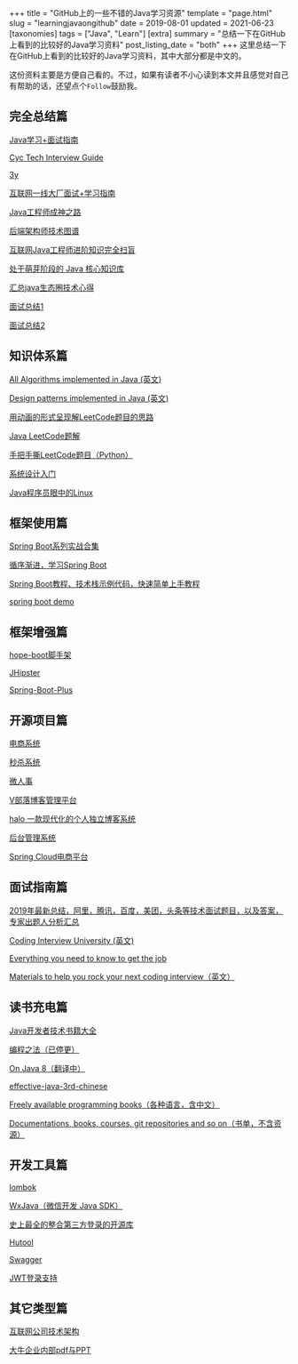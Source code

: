 +++
title = "GitHub上的一些不错的Java学习资源"
template = "page.html"
slug = "learningjavaongithub"
date = 2019-08-01
updated = 2021-06-23
[taxonomies]
tags = ["Java", "Learn"]
[extra]
summary = "总结一下在GitHub上看到的比较好的Java学习资料"
post_listing_date = "both"
+++
这里总结一下在GitHub上看到的比较好的Java学习资料，其中大部分都是中文的。

这份资料主要是方便自己看的。不过，如果有读者不小心读到本文并且感觉对自己有帮助的话，还望点个`Follow`鼓励我。

<!-- more -->

## 完全总结篇
[Java学习+面试指南](https://github.com/Snailclimb/JavaGuide)

[Cyc Tech Interview Guide](https://github.com/CyC2018/CS-Notes)

[3y](https://github.com/ZhongFuCheng3y/3y)

[互联网一线大厂面试+学习指南](https://github.com/AobingJava/JavaFamily)

[Java工程师成神之路](https://github.com/hollischuang/toBeTopJavaer)

[后端架构师技术图谱](https://github.com/xingshaocheng/architect-awesome)

[互联网Java工程师进阶知识完全扫盲](https://github.com/doocs/advanced-java)

[处于萌芽阶段的 Java 核心知识库](https://github.com/crossoverJie/JCSprout)

[汇总java生态圈技术心得](https://github.com/aalansehaiyang/technology-talk)

[面试总结1](https://github.com/gzc426/Java-Interview) 

[面试总结2](https://github.com/xbox1994/Java-Interview)

## 知识体系篇
[All Algorithms implemented in Java (英文)](https://github.com/TheAlgorithms/Java)

[Design patterns implemented in Java (英文)](https://github.com/iluwatar/java-design-patterns)

[用动画的形式呈现解LeetCode题目的思路](https://github.com/MisterBooo/LeetCodeAnimation)

[Java LeetCode题解](https://github.com/wind-liang/leetcode)

[手把手撕LeetCode题目（Python）](https://github.com/labuladong/fucking-algorithm)

[系统设计入门](https://github.com/donnemartin/system-design-primer)

[Java程序员眼中的Linux](https://github.com/judasn/Linux-Tutorial)

## 框架使用篇
[Spring Boot系列实战合集](https://github.com/hansonwang99/Spring-Boot-In-Action)

[循序渐进，学习Spring Boot](https://github.com/wuyouzhuguli/SpringAll)

[Spring Boot教程、技术栈示例代码，快速简单上手教程](https://github.com/ityouknow/spring-boot-examples)

[spring boot demo](https://github.com/xkcoding/spring-boot-demo)

## 框架增强篇
[hope-boot脚手架](https://github.com/hope-for/hope-boot)

[JHipster](https://github.com/jhipster/generator-jhipster)

[Spring-Boot-Plus](https://github.com/geekidea/spring-boot-plus)

## 开源项目篇
[电商系统](https://github.com/macrozheng/mall)

[秒杀系统](https://github.com/qiurunze123/miaosha)

[微人事](https://github.com/lenve/vhr)

[V部落博客管理平台](https://github.com/lenve/VBlog)

[halo 一款现代化的个人独立博客系统](https://github.com/halo-dev/halo)

[后台管理系统](https://github.com/elunez/eladmin)

[Spring Cloud电商平台](https://github.com/paascloud/paascloud-master)

## 面试指南篇
[2019年最新总结，阿里，腾讯，百度，美团，头条等技术面试题目，以及答案，专家出题人分析汇总](https://github.com/0voice/interview_internal_reference)

[Coding Interview University (英文)](https://github.com/jwasham/coding-interview-university)

[Everything you need to know to get the job](https://github.com/kdn251/interviews)

[Materials to help you rock your next coding interview（英文）](https://github.com/yangshun/tech-interview-handbook)

## 读书充电篇
[Java开发者技术书籍大全](https://github.com/sorenduan/awesome-java-books)

[编程之法（已停更）](https://github.com/julycoding/The-Art-Of-Programming-By-July)

[On Java 8（翻译中）](https://github.com/LingCoder/OnJava8)

[effective-java-3rd-chinese](https://github.com/sjsdfg/effective-java-3rd-chinese)

[Freely available programming books（各种语言，含中文）](https://github.com/EbookFoundation/free-programming-books)

[Documentations, books, courses, git repositories and so on（书单，不含资源）](https://github.com/tagnja/resources-of-learning)

## 开发工具篇
[lombok](https://github.com/rzwitserloot/lombok)

[WxJava（微信开发 Java SDK）](https://github.com/Wechat-Group/WxJava)

[史上最全的整合第三方登录的开源库](https://github.com/justauth/JustAuth)

[Hutool](https://github.com/looly/hutool)

[Swagger](https://github.com/swagger-api/swagger-ui)

[JWT登录支持](https://github.com/jwtk/jjwt)

## 其它类型篇
[互联网公司技术架构](https://github.com/davideuler/architecture.of.internet-product)

[大牛企业内部pdf与PPT](https://github.com/0voice/from_coder_to_expert)